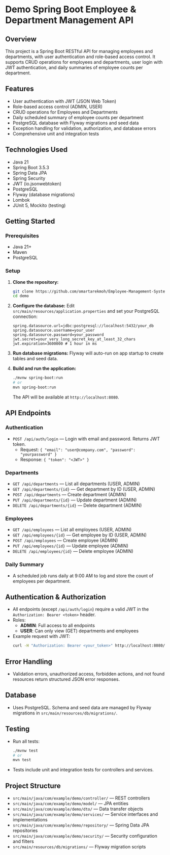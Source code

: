 # Demo Spring Boot Employee & Department Management API

## Overview

This project is a Spring Boot RESTful API for managing employees and departments, with user authentication and role-based access control. It supports CRUD operations for employees and departments, user login with JWT authentication, and daily summaries of employee counts per department.

## Features

- User authentication with JWT (JSON Web Token)
- Role-based access control (ADMIN, USER)
- CRUD operations for Employees and Departments
- Daily scheduled summary of employee counts per department
- PostgreSQL database with Flyway migrations and seed data
- Exception handling for validation, authorization, and database errors
- Comprehensive unit and integration tests

## Technologies Used

- Java 21
- Spring Boot 3.5.3
- Spring Data JPA
- Spring Security
- JWT (io.jsonwebtoken)
- PostgreSQL
- Flyway (database migrations)
- Lombok
- JUnit 5, Mockito (testing)

## Getting Started

### Prerequisites

- Java 21+
- Maven
- PostgreSQL

### Setup

1. **Clone the repository:**
   ```bash
   git clone https://github.com/omartarekmoh/Employee-Management-System
   cd demo
   ```
2. **Configure the database:**
   Edit `src/main/resources/application.properties` and set your PostgreSQL connection:
   ```properties
   spring.datasource.url=jdbc:postgresql://localhost:5432/your_db
   spring.datasource.username=your_user
   spring.datasource.password=your_password
   jwt.secret=your_very_long_secret_key_at_least_32_chars
   jwt.expiration=3600000 # 1 hour in ms
   ```
3. **Run database migrations:**
   Flyway will auto-run on app startup to create tables and seed data.

4. **Build and run the application:**
   ```bash
   ./mvnw spring-boot:run
   # or
   mvn spring-boot:run
   ```
   The API will be available at `http://localhost:8080`.

## API Endpoints

### Authentication

- `POST /api/auth/login` — Login with email and password. Returns JWT token.
  - Request: `{ "email": "user@company.com", "password": "yourpassword" }`
  - Response: `{ "token": "<JWT>" }`

### Departments

- `GET /api/departments` — List all departments (USER, ADMIN)
- `GET /api/departments/{id}` — Get department by ID (USER, ADMIN)
- `POST /api/departments` — Create department (ADMIN)
- `PUT /api/departments/{id}` — Update department (ADMIN)
- `DELETE /api/departments/{id}` — Delete department (ADMIN)

### Employees

- `GET /api/employees` — List all employees (USER, ADMIN)
- `GET /api/employees/{id}` — Get employee by ID (USER, ADMIN)
- `POST /api/employees` — Create employee (ADMIN)
- `PUT /api/employees/{id}` — Update employee (ADMIN)
- `DELETE /api/employees/{id}` — Delete employee (ADMIN)

### Daily Summary

- A scheduled job runs daily at 9:00 AM to log and store the count of employees per department.

## Authentication & Authorization

- All endpoints (except `/api/auth/login`) require a valid JWT in the `Authorization: Bearer <token>` header.
- Roles:
  - **ADMIN**: Full access to all endpoints
  - **USER**: Can only view (GET) departments and employees
- Example request with JWT:
  ```bash
  curl -H "Authorization: Bearer <your_token>" http://localhost:8080/api/employees
  ```

## Error Handling

- Validation errors, unauthorized access, forbidden actions, and not found resources return structured JSON error responses.

## Database

- Uses PostgreSQL. Schema and seed data are managed by Flyway migrations in `src/main/resources/db/migrations/`.

## Testing

- Run all tests:
  ```bash
  ./mvnw test
  # or
  mvn test
  ```
- Tests include unit and integration tests for controllers and services.

## Project Structure

- `src/main/java/com/example/demo/controller/` — REST controllers
- `src/main/java/com/example/demo/model/` — JPA entities
- `src/main/java/com/example/demo/dto/` — Data transfer objects
- `src/main/java/com/example/demo/services/` — Service interfaces and implementations
- `src/main/java/com/example/demo/repository/` — Spring Data JPA repositories
- `src/main/java/com/example/demo/security/` — Security configuration and filters
- `src/main/resources/db/migrations/` — Flyway migration scripts

